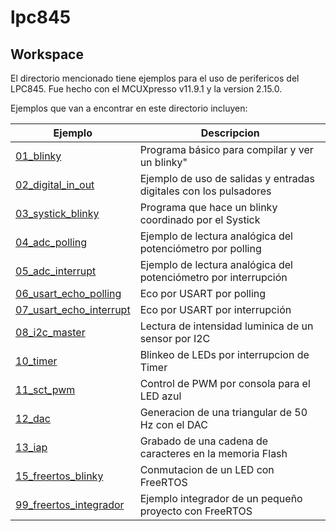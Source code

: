 # lpc845

## Workspace

El directorio mencionado tiene ejemplos para el uso de perifericos del LPC845. Fue hecho con el MCUXpresso v11.9.1 y la version 2.15.0.

Ejemplos que van a encontrar en este directorio incluyen:

| Ejemplo | Descripcion |
| --- | --- |
| [01_blinky](ejemplos/01_blinky/) | Programa básico para compilar y ver un blinky"
| [02_digital_in_out](ejemplos/02_digital_in_out/) | Ejemplo de uso de salidas y entradas digitales con los pulsadores 
| [03_systick_blinky](ejemplos/03_systick_blinky/) | Programa que hace un blinky coordinado por el Systick
| [04_adc_polling](ejemplos/04_adc_polling/) | Ejemplo de lectura analógica del potenciómetro por polling
| [05_adc_interrupt](ejemplos/05_adc_interrupt/) | Ejemplo de lectura analógica del potenciómetro por interrupción
| [06_usart_echo_polling](ejemplos/06_usart_echo_polling/) | Eco por USART por polling
| [07_usart_echo_interrupt](ejemplos/07_usart_echo_interrupt/) | Eco por USART por interrupción
| [08_i2c_master](ejemplos/08_i2c_master/) | Lectura de intensidad luminica de un sensor por I2C
| [10_timer](ejemplos/10_timer) | Blinkeo de LEDs por interrupcion de Timer
| [11_sct_pwm](ejemplos/11_sct_pwm) | Control de PWM por consola para el LED azul
| [12_dac](ejemplos/12_dac) | Generacion de una triangular de 50 Hz con el DAC
| [13_iap](ejemplos/13_iap) | Grabado de una cadena de caracteres en la memoria Flash
| [15_freertos_blinky](ejemplos/15_freertos_blinky) | Conmutacion de un LED con FreeRTOS
| [99_freertos_integrador](ejemplos/99_freertos_integrador) | Ejemplo integrador de un pequeño proyecto con FreeRTOS
